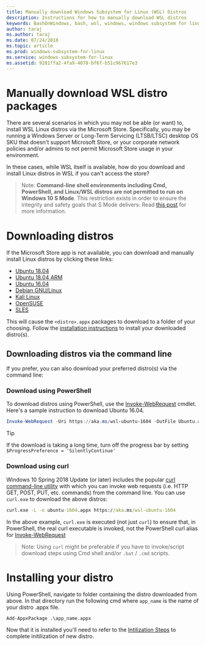 ```yaml
---
title: Manually download Windows Subsystem for Linux (WSL) Distros
description: Instructions for how to manually download WSL distros
keywords: BashOnWindows, bash, wsl, windows, windows subsystem for linux, WSL, windowssubsystem, distro, ubuntu, openSUSE, SLES, debian, kali
author: taraj
ms.author: taraj
ms.date: 07/24/2018
ms.topic: article
ms.prod: windows-subsystem-for-linux
ms.service: windows-subsystem-for-linux
ms.assetid: 9281ffa2-4fa9-4078-bf6f-b51c967617e3
---
```

# Manually download WSL distro packages

There are several scenarios in which you may not be able (or want) to, install WSL Linux distros via the Microsoft Store. Specifically, you may be running a Windows Server or Long-Term Servicing (LTSB/LTSC) desktop OS SKU that doesn't support Microsoft Store, or your corporate network policies and/or admins to not permit Microsoft Store usage in your environment.

In these cases, while WSL itself is available, how do you download and install Linux distros in WSL if you can't access the store?

> Note: **Command-line shell environments including Cmd, PowerShell, and Linux/WSL distros are not permitted to run on Windows 10 S Mode**. This restriction exists in order to ensure the integrity and safety goals that S Mode delivers: Read [this post](https://blogs.msdn.microsoft.com/commandline/2017/05/18/will-linux-distros-run-on-windows-10-s/) for more information.

# Downloading distros

If the Microsoft Store app is not available, you can download and manually install Linux distros by clicking these links:
* [Ubuntu 18.04](https://aka.ms/wsl-ubuntu-1804)
* [Ubuntu 18.04 ARM](https://aka.ms/wsl-ubuntu-1804-arm)
* [Ubuntu 16.04](https://aka.ms/wsl-ubuntu-1604)
* [Debian GNU/Linux](https://aka.ms/wsl-debian-gnulinux)
* [Kali Linux](https://aka.ms/wsl-kali-linux)
* [OpenSUSE](https://aka.ms/wsl-opensuse-42)
* [SLES](https://aka.ms/wsl-sles-12)

This will cause the `<distro>.appx` packages to download to a folder of your choosing. Follow the [installation instructions](#Installing-your-distro) to install your downloaded distro(s).

## Downloading distros via the command line
If you prefer, you can also download your preferred distro(s) via the command line:

 ### Download using PowerShell
 To download distros using PowerShell, use the [Invoke-WebRequest](https://msdn.microsoft.com/powershell/reference/5.1/microsoft.powershell.utility/invoke-webrequest) cmdlet. Here's a sample instruction to download Ubuntu 16.04.

``` PowerShell
Invoke-WebRequest -Uri https://aka.ms/wsl-ubuntu-1604 -OutFile Ubuntu.appx -UseBasicParsing
```

> [!TIP]
> If the download is taking a long time, turn off the progress bar by setting `$ProgressPreference = 'SilentlyContinue'`

### Download using curl
Windows 10 Spring 2018 Update (or later) includes the popular [curl command-line utility](https://curl.haxx.se/) with which you can invoke web requests (i.e. HTTP GET, POST, PUT, etc. commands) from the command line. You can use `curl.exe` to download the above distros:

``` cmd
curl.exe -L -o ubuntu-1604.appx https://aka.ms/wsl-ubuntu-1604
```

In the above example, `curl.exe` is executed (not just `curl`) to ensure that, in PowerShell, the real curl executable is invoked, not the PowerShell curl alias for [Invoke-WebRequest](https://docs.microsoft.com/en-us/powershell/module/microsoft.powershell.utility/invoke-webrequest?view=powershell-6)

> Note: Using `curl` might be preferable if you have to invoke/script download steps using Cmd shell and/or `.bat` / `.cmd` scripts.

# Installing your distro
Using PowerShell, navigate to folder containing the distro downloaded from above. In that directory run the following cmd where `app_name` is the name of your distro .appx file.  
```
Add-AppxPackage .\app_name.appx
```

Now that it is installed you'll need to refer to the [Intilization Steps](initialize-distro.md) to complete initilization of new distro.
